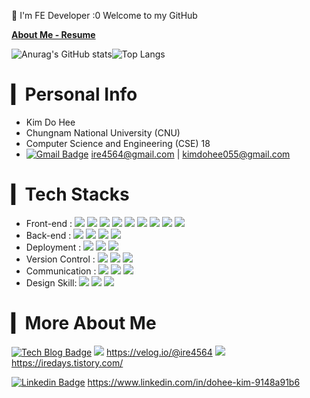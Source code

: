 
💜 I'm FE Developer :0 Welcome to my GitHub

**[About Me - Resume](https://irelifesheet.notion.site/About-Me-7abbf9c908424552965646317385d345)**

![Anurag's GitHub stats](https://github-readme-stats-sand-six-91.vercel.app/api?username=ire4564&show_icons=true&count_private=true&line_height=24&theme=dracula&hide=stars)![Top Langs](https://github-readme-stats-sand-six-91.vercel.app/api/top-langs/?username=ire4564&layout=compact&theme=dracula)



# ▎Personal Info

- Kim Do Hee
- Chungnam National University (CNU)
- Computer Science and Engineering (CSE) 18
- [![Gmail Badge](https://img.shields.io/badge/Gmail-d14836?style=flat-square&logo=Gmail&logoColor=white&link=mailto:snugyun01@gmail.com)](mailto:snugyun01@gmail.com) ire4564@gmail.com | kimdohee055@gmail.com



# ▎Tech Stacks

- Front-end : <span><img src="https://img.shields.io/badge/HTML-e34f26?style=flat-square&logo=html5&logoColor=white"/></span> <span><img src="https://img.shields.io/badge/CSS-1572b6?style=flat-square&logo=css3&logoColor=white"/></span> <span><img src="https://img.shields.io/badge/sass-CC6699?style=flat-square&logo=Sass&logoColor=white"/></span> <span><img src="https://img.shields.io/badge/JavaScript-dbab09?style=flat-square&logo=javascript&logoColor=white"/></span> <span><img src="https://img.shields.io/badge/React-61dafb?style=flat-square&logo=react&logoColor=white"/></span> <img src="https://img.shields.io/badge/ReactNative-61dafb?style=flat-square&logo=react&logoColor=white"/></span></span> <span><img src="https://img.shields.io/badge/Recoil-0075EB?style=flat-square&logo=Revolut&logoColor=white"/></span> <span><img src="https://img.shields.io/badge/TypeScript-3178C6?style=flat-square&logo=TypeScript&logoColor=white"/></span> <span><img src="https://img.shields.io/badge/Next.js-000000?style=flat-square&logo=Next.js&logoColor=white"/></span> 
- Back-end : <span><img src="https://img.shields.io/badge/Python-3776AB?style=flat-square&logo=python&logoColor=white"/></span> <img src="https://img.shields.io/badge/MySQL-cc6699?style=flat-square&logo=mysql&logoColor=white"/> <img src="https://img.shields.io/badge/Node.js-00c7b7?style=flat-square&logo=node.js&logoColor=white"/> <img src="https://img.shields.io/badge/Java-1572b6?style=flat-square&logo=css3&logoColor=white"/>
- Deployment : <span><img src="https://img.shields.io/badge/AWS-232f3e?style=flat-square&logo=amazon-aws&logoColor=white"/></span> <span><img src="https://img.shields.io/badge/GoogleCloud-00c7b7?style=flat-square&logo=GoogleCloud&logoColor=white"/></span> <span><img src="https://img.shields.io/badge/GitHubActions-181717?style=flat-square&logo=GitHub Actions&logoColor=white"/></span>
- Version Control : <span><img src="https://img.shields.io/badge/Git-f05032?style=flat-square&logo=git&logoColor=white"/></span> <span><img src="https://img.shields.io/badge/GitHub-181717?style=flat-square&logo=github&logoColor=white"/></span> <span><img src="https://img.shields.io/badge/npm-CB3837?style=flat-square&logo=NPM&logoColor=white"/></span>
- Communication : <span><img src="https://img.shields.io/badge/Slack-0052cc?style=flat-square&logo=slack&logoColor=white"/></span> <span><img src="https://img.shields.io/badge/Figma-f24e1e?style=flat-square&logo=figma&logoColor=white"/></span> <span><img src="https://img.shields.io/badge/Notion-181717?style=flat-square&logo=notion&logoColor=white"/></span>
- Design Skill: <span><img src="https://img.shields.io/badge/Photoshop-0052cc?style=flat-square&logo=adobe&logoColor=white"/></span> <span><img src="https://img.shields.io/badge/Xd-red?style=flat-square&logo=adobe&logoColor=white"/></span> <span><img src="https://img.shields.io/badge/Illustrator-ffff?style=flat-square&logo=adobe&logoColor=white"/></span> 



# ▎More About Me

[![Tech Blog Badge](http://img.shields.io/badge/-Tech%20blog-black?style=flat-square&logo=github&link=https://zzsza.github.io/)](https://zzsza.github.io/) <img src="https://img.shields.io/badge/velog-00c7b7?style=flat-square&logo=velog&logoColor=white"/> https://velog.io/@ire4564 <span><img src="https://img.shields.io/badge/tistory-f05032?style=flat-square&logo=tistory&logoColor=white"/></span> https://iredays.tistory.com/

[![Linkedin Badge](https://img.shields.io/badge/-LinkedIn-blue?style=flat-square&logo=Linkedin&logoColor=white&link=https://www.linkedin.com/in/seong-yun-byeon-8183a8113/)](https://www.linkedin.com/in/seong-yun-byeon-8183a8113/) https://www.linkedin.com/in/dohee-kim-9148a91b6

